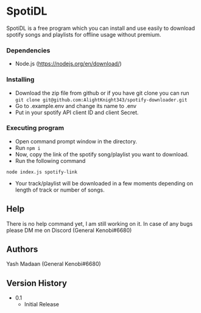 # SpotiDL

SpotiDL is a free program which you can install and use easily to download spotify songs and playlists for offline usage without premium.

### Dependencies
* Node.js (https://nodejs.org/en/download/)

### Installing
* Download the zip file from github or if you have git clone you can run 
```git clone git@github.com:AlightKnight343/spotify-downloader.git```
* Go to .example.env and change its name to .env
* Put in your spotify API client ID and client Secret. 

### Executing program
* Open command prompt window in the directory.
* Run ```npm i```
* Now, copy the link of the spotify song/playlist you want to download.
* Run the following command
```
node index.js spotify-link
```
* Your track/playlist will be downloaded in a few moments depending on length of track or number of songs.


## Help
There is no help command yet, I am still working on it. In case of any bugs please DM me on Discord (General Kenobi#6680)

## Authors
Yash Madaan (General Kenobi#6680)

## Version History

* 0.1
    * Initial Release
